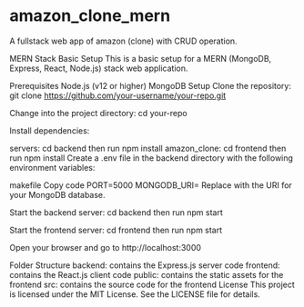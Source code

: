 # amazon_clone_mern
A fullstack web app of amazon (clone) with CRUD operation.

MERN Stack Basic Setup
This is a basic setup for a MERN (MongoDB, Express, React, Node.js) stack web application.

Prerequisites
Node.js (v12 or higher)
MongoDB
Setup
Clone the repository: git clone https://github.com/your-username/your-repo.git

Change into the project directory: cd your-repo

Install dependencies:

servers: cd backend then run npm install
amazon_clone: cd frontend then run npm install
Create a .env file in the backend directory with the following environment variables:

makefile
Copy code
PORT=5000
MONGODB_URI=<your-mongodb-uri>
Replace <your-mongodb-uri> with the URI for your MongoDB database.

Start the backend server: cd backend then run npm start

Start the frontend server: cd frontend then run npm start

Open your browser and go to http://localhost:3000

Folder Structure
backend: contains the Express.js server code
frontend: contains the React.js client code
public: contains the static assets for the frontend
src: contains the source code for the frontend
License
This project is licensed under the MIT License. See the LICENSE file for details.
